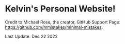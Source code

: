 # Kelvin's Personal Website!

Credit to Michael Rose, the creator, GitHub Support Page: https://github.com/mmistakes/minimal-mistakes.

Last Update: Dec 22 2022
